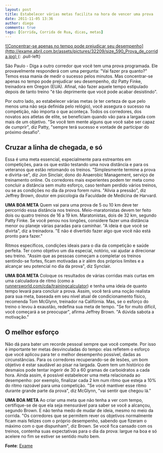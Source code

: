 ```yaml
---
layout: post
title: Estabelecer várias metas facilita na hora de vencer uma prova
date: 2011-11-05 13:36
author: diego
comments: true
tags: [Corrida, Corrida de Rua, dicas, metas]
---
```


<a href="http://exame.abril.com.br/assets/pictures/32209/size_590_Prova_de_corrida.jpg">
![Concentrar-se apenas no tempo pode prejudicar seu desempenho](http://exame.abril.com.br/assets/pictures/32209/size_590_Prova_de_corrida.jpg)
</a>
{: .pull-left}

São Paulo - Diga a outro corredor que você tem uma prova programada. Ele provavelmente responderá com uma pergunta: "Vai fazer pra quanto?" Temos essa mania de medir o sucesso pelos minutos. Mas concentrar-se apenas no tempo pode prejudicar seu desempenho, diz Patty Finke, treinadora em Oregon (EUA). Afinal, não fazer aquele tempo estipulado depois de tanto treino "é tão deprimente que você pode acabar desistindo".

Por outro lado, ao estabelecer várias metas (e ter certeza de que pelo menos uma não seja definida pelo relógio), você assegura o sucesso na competição, não importa o que aconteça. Todos os corredores, dos novatos aos atletas de elite, se beneficiam quando vão para a largada com mais de um objetivo. "Se você tem mente alguns que você sabe ser capaz de cumprir", diz Patty, "sempre terá sucesso e vontade de participar do próximo desafio".

## Cruzar a linha de chegada, e só

Essa é uma meta essencial, especialmente para estreantes em competições, para os que estão testando uma nova distância e para os veteranos que estão retomando os treinos. "Simplesmente termine a prova e divirta-se", diz Jon Sinclair, dono do Anaerobic Management, serviço de treinamento online. Os corredores mais experientes podem ter meta como concluir a distância sem muito esforço, caso tenham perdido vários treinos, ou se as condições no dia da prova forem ruins. "Alivia a pressão", diz Jeffrey Brown, doutor em psicologia da Faculdade de Medicina de Harvard.

<!--more-->

**UMA BOA META** Quem vai para uma prova de 5 ou 10 km deve ter percorrido essa distância nos treinos. Meio-maratonistas devem ter feito dois ou quatro treinos de 16 a 19 km. Maratonistas, dois de 32 km, segundo Patty Finke. Se você penou nos longões, considere fazer uma distância menor ou planeje várias paradas para caminhar. "A ideia é que você se divirta", diz a treinadora. "E não é divertido fazer algo que você não está pronto para fazer."

Ritmos específicos, condições ideais para o dia da competição e saúde perfeita. Ter como objetivo um dia especial, notório, vai ajudar a direcionar seu treino. "Assim que as pessoas começam a completar os treinos sentindo-se fortes, ficam motivadas a ir além dos próprios limites e a alcançar seu potencial no dia da prova", diz Synclair.

**UMA BOA META** Coloque os resultados de várias corridas mais curtas em uma calculadora de ritmo (como a <a href="http://runnersworld.com/cda/trainingcalculator" target="_blank">runnersworld.com/cda/trainingcalculator</a>) e tenha uma ideia de quanto tempo levará para concluir a prova. Assim, você terá uma noção realista para sua meta, baseada em seu nível atual de condicionamento físico, recomenda Tom McGlynn, treinador na Califórnia. Mas, se o esforço do treino o levou à exaustão, redefina sua meta de tempo. "Se for muito difícil, você começará a se preocupar", afirma Jeffrey Brown. "A dúvida sabota a motivação."

## O melhor esforço

Não dá para bater um recorde pessoal sempre que você compete. Por isso é importante ter metas desvinculadas do tempo: elas refletem o esforço que você aplicou para ter o melhor desempenho possível, dadas as circunstâncias. Para os corredores recuperando-se de lesões, um bom objetivo é estar saudável ao pisar na largada. Quem tem um histórico de desmaios pode tentar ingerir de 30 a 60 gramas de carboidratos a cada hora. Ainda assim, é possível estabelecer uma meta relacionada ao desempenho: por exemplo, finalizar cada 2 km num ritmo que esteja a 10% do ritmo razoável para uma competição. "Se você mantiver esse ritmo durante grande parte da prova", diz McGlynn, "vai sentir que chegou lá."

**UMA BOA META** Ao criar uma meta que não tenha a ver com tempo, certifique-se de que ela seja mensurável para saber se você a alcançou, segundo Brown. E não tenha medo de mudar de ideia, mesmo no meio da corrida. "Os corredores que se permitem rever os objetivos normalmente ficam mais felizes com o próprio desempenho, sabendo que fizeram o máximo com o que dispunham", diz Brown. Se você fica cansado com os treinos, contenha suas expectativas para o dia da prova: largue na boa e só acelere no fim se estiver se sentido muito bem.

**Fonte**: <a href="http://exame.abril.com.br/estilo-de-vida/esportes/noticias/estabelecer-varias-metas-facilita-na-hora-de-vencer-uma-prova?page=2&amp;slug_name=estabelecer-varias-metas-facilita-na-hora-de-vencer-uma-prova" target="_blank">Exame</a>
